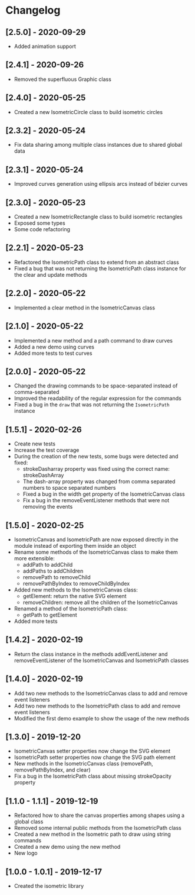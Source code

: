 # Changelog

## [2.5.0] - 2020-09-29

- Added animation support

## [2.4.1] - 2020-09-26

- Removed the superfluous Graphic class

## [2.4.0] - 2020-05-25

- Created a new IsometricCircle class to build isometric circles

## [2.3.2] - 2020-05-24

- Fix data sharing among multiple class instances due to shared global data

## [2.3.1] - 2020-05-24

- Improved curves generation using ellipsis arcs instead of bézier curves

## [2.3.0] - 2020-05-23

- Created a new IsometricRectangle class to build isometric rectangles
- Exposed some types
- Some code refactoring

## [2.2.1] - 2020-05-23

- Refactored the IsometricPath class to extend from an abstract class
- Fixed a bug that was not returning the IsometricPath class instance for the clear and update methods

## [2.2.0] - 2020-05-22

- Implemented a clear method in the IsometricCanvas class

## [2.1.0] - 2020-05-22

- Implemented a new method and a path command to draw curves
- Added a new demo using curves
- Added more tests to test curves

## [2.0.0] - 2020-05-22

- Changed the drawing commands to be space-separated instead of comma-separated
- Improved the readability of the regular expression for the commands
- Fixed a bug in the `draw` that was not returning the `IsometricPath` instance

## [1.5.1] - 2020-02-26

- Create new tests
- Increase the test coverage
- During the creation of the new tests, some bugs were detected and fixed:
    * strokeDasharray property was fixed using the correct name: strokeDashArray
    * The dash-array property was changed from comma separated numbers to space separated numbers
    * Fixed a bug in the width get property of the IsometricCanvas class
    * Fix a bug in the removeEventListener methods that were not removing the events

## [1.5.0] - 2020-02-25

- IsometricCanvas and IsometricPath are now exposed directly in the module instead of exporting them inside an object
- Rename some methods of the IsometricCanvas class to make them more extensible:
    * addPath to addChild
    * addPaths to addChildren
    * removePath to removeChild
    * removePathByIndex to removeChildByIndex
- Added new methods to the IsometricCanvas class:
    * getElement: return the native SVG element
    * removeChildren: remove all the children of the IsometricCanvas
- Renamed a method of the IsometricPath class:
    * getPath to getElement
- Added more tests

## [1.4.2] - 2020-02-19

- Return the class instance in the methods addEventListener and removeEventListener of the IsometricCanvas and IsometricPath classes

## [1.4.0] - 2020-02-19

- Add two new methods to the IsometricCanvas class to add and remove event listeners
- Add two new methods to the IsometricPath class to add and remove event listeners
- Modified the first demo example to show the usage of the new methods

## [1.3.0] - 2019-12-20

- IsometricCanvas setter properties now change the SVG element
- IsometricPath setter properties now change the SVG path element
- New methods in the IsometricCanvas class (removePath, removePathByIndex, and clear)
- Fix a bug in the IsometricPath class about missing strokeOpacity property

## [1.1.0 - 1.1.1] - 2019-12-19

- Refactored how to share the canvas properties among shapes using a global class
- Removed some internal public methods from the IsometricPath class
- Created a new method in the Isometric path to draw using string commands
- Created a new demo using the new method
- New logo

## [1.0.0 - 1.0.1] - 2019-12-17

- Created the isometric library
